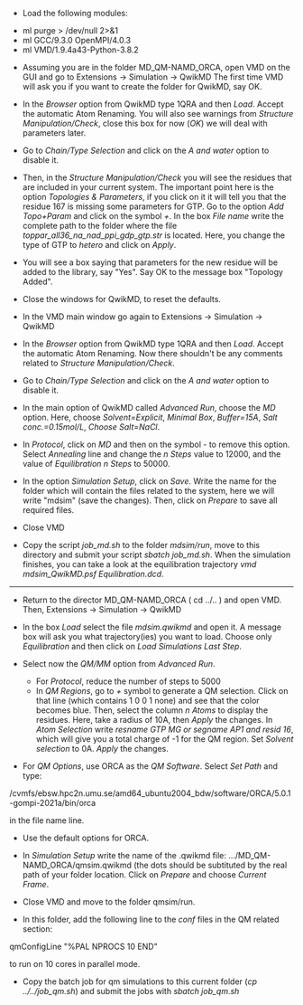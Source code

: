 * Load the following modules:

- ml purge  > /dev/null 2>&1
- ml GCC/9.3.0  OpenMPI/4.0.3
- ml VMD/1.9.4a43-Python-3.8.2

* Assuming you are in the folder MD_QM-NAMD_ORCA, open VMD on the
GUI and go to Extensions -> Simulation -> QwikMD
The first time VMD will ask you if you want to create the folder for QwikMD,
say OK.

* In the *Browser* option from QwikMD type 1QRA and then *Load*. Accept the
automatic Atom Renaming. You will also see warnings from *Structure Manipulation/Check*, 
close this box for now (*OK*) we will deal with parameters later.

* Go to *Chain/Type Selection* and click on the *A and water* option to
disable it.

* Then, in the *Structure Manipulation/Check* you will see the residues that
are included in your current system. The important point here is the option
*Topologies & Parameters*, if you click on it it will tell you that the residue
167 is missing some parameters for GTP. Go to the option *Add Topo+Param* 
and click on the symbol *+*. In the box *File name* write the complete path 
to the folder where the file *toppar_all36_na_nad_ppi_gdp_gtp.str* is located.
Here, you change the type of GTP to *hetero* and click on *Apply*. 

* You will see a box saying that parameters for the new residue will be added
to the library, say "Yes". Say OK to the message box "Topology Added".

* Close the windows for QwikMD, to reset the defaults. 

* In the VMD main window go again to Extensions -> Simulation -> QwikMD

* In the *Browser* option from QwikMD type 1QRA and then *Load*. Accept the
automatic Atom Renaming. Now there shouldn't be any comments related to
*Structure Manipulation/Check*.

* Go to *Chain/Type Selection* and click on the *A and water* option to
disable it.

* In the main option of QwikMD called *Advanced Run*, choose the *MD* option.
Here, choose *Solvent=Explicit*, *Minimal Box*, *Buffer=15A*, *Salt conc.=0.15mol/L*,
*Choose Salt=NaCl*.

* In *Protocol*, click on *MD* and then on the symbol *-* to remove this option.
Select *Annealing* line and change the *n Steps* value to 12000, and the value of
*Equilibration* *n Steps* to 50000.

* In the option *Simulation Setup*, click on *Save*. Write the name for the folder
which will contain the files related to the system, here we will write "mdsim" (save the
changes). Then, click on *Prepare* to save all required files. 

* Close VMD

* Copy the script *job_md.sh* to the folder *mdsim/run*, move to this directory
and submit your script *sbatch job_md.sh*. When the simulation finishes, you can
take a look at the equilibration trajectory *vmd mdsim_QwikMD.psf Equilibration.dcd*.

-------------------------------------------------------------------------------

* Return to the director MD_QM-NAMD_ORCA ( cd ../.. ) and open VMD. Then,
Extensions -> Simulation -> QwikMD

* In the box *Load* select the file *mdsim.qwikmd* and open it. A message box will
ask you what trajectory(ies) you want to load. Choose only *Equilibration* and then
click on *Load Simulations Last Step*. 

* Select now the *QM/MM* option from *Advanced Run*. 
     - For *Protocol*, reduce the number of steps to 5000
     - In *QM Regions*, go to *+* symbol to generate a QM selection. Click on that line
      (which contains 1   0  0  1  none) and see that the color becomes blue. 
      Then, select the column *n Atoms* to display the residues.
      Here, take a radius of 10A, then *Apply* the changes. 
     In *Atom Selection* write *resname GTP MG or segname AP1 and resid 16*,
     which will give you a total charge of -1 for the QM region. Set *Solvent selection*
     to 0A.  *Apply* the changes. 

* For *QM Options*, use ORCA as the *QM Software*. Select *Set Path* and type:

/cvmfs/ebsw.hpc2n.umu.se/amd64_ubuntu2004_bdw/software/ORCA/5.0.1-gompi-2021a/bin/orca

in the file name line.

* Use the default options for ORCA. 

* In *Simulation Setup* write the name of the .qwikmd file:
.../MD_QM-NAMD_ORCA/qmsim.qwikmd    (the dots should be subtituted by the real path of your
folder location. Click on *Prepare* and choose *Current Frame*.

* Close VMD and move to the folder qmsim/run. 

* In this folder, add the following line to the *conf* files in the QM related section:

qmConfigLine "%PAL NPROCS 10 END"

to run on 10 cores in parallel mode.

* Copy the batch job for qm simulations to this current folder (*cp ../../job_qm.sh*)
and submit the jobs with *sbatch job_qm.sh*
